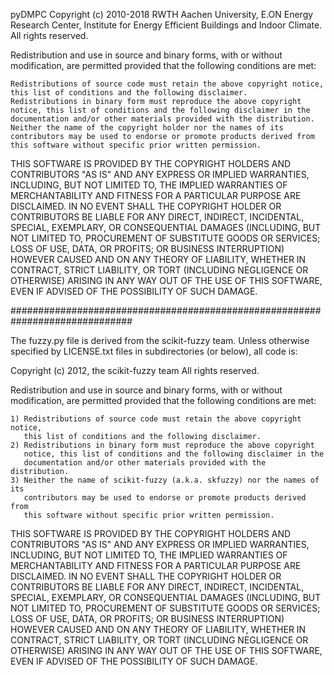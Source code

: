 pyDMPC Copyright (c) 2010-2018 RWTH Aachen University, E.ON Energy Research Center, Institute for Energy Efficient Buildings and Indoor Climate. All rights reserved.

Redistribution and use in source and binary forms, with or without modification, are permitted provided that the following conditions are met:

    Redistributions of source code must retain the above copyright notice, this list of conditions and the following disclaimer.
    Redistributions in binary form must reproduce the above copyright notice, this list of conditions and the following disclaimer in the documentation and/or other materials provided with the distribution.
    Neither the name of the copyright holder nor the names of its contributors may be used to endorse or promote products derived from this software without specific prior written permission.

THIS SOFTWARE IS PROVIDED BY THE COPYRIGHT HOLDERS AND CONTRIBUTORS "AS IS" AND ANY EXPRESS OR IMPLIED WARRANTIES, INCLUDING, BUT NOT LIMITED TO, THE IMPLIED WARRANTIES OF MERCHANTABILITY AND FITNESS FOR A PARTICULAR PURPOSE ARE DISCLAIMED. IN NO EVENT SHALL THE COPYRIGHT HOLDER OR CONTRIBUTORS BE LIABLE FOR ANY DIRECT, INDIRECT, INCIDENTAL, SPECIAL, EXEMPLARY, OR CONSEQUENTIAL DAMAGES (INCLUDING, BUT NOT LIMITED TO, PROCUREMENT OF SUBSTITUTE GOODS OR SERVICES; LOSS OF USE, DATA, OR PROFITS; OR BUSINESS INTERRUPTION) HOWEVER CAUSED AND ON ANY THEORY OF LIABILITY, WHETHER IN CONTRACT, STRICT LIABILITY, OR TORT (INCLUDING NEGLIGENCE OR OTHERWISE) ARISING IN ANY WAY OUT OF THE USE OF THIS SOFTWARE, EVEN IF ADVISED OF THE POSSIBILITY OF SUCH DAMAGE. 



##############################################################################

The fuzzy.py file is derived from the scikit-fuzzy team.
Unless otherwise specified by LICENSE.txt files in subdirectories (or below),
all code is:

Copyright (c) 2012, the scikit-fuzzy team
All rights reserved.

Redistribution and use in source and binary forms, with or without
modification, are permitted provided that the following conditions are met:

    1) Redistributions of source code must retain the above copyright notice,
       this list of conditions and the following disclaimer.
    2) Redistributions in binary form must reproduce the above copyright
       notice, this list of conditions and the following disclaimer in the
       documentation and/or other materials provided with the distribution.
    3) Neither the name of scikit-fuzzy (a.k.a. skfuzzy) nor the names of its
       contributors may be used to endorse or promote products derived from
       this software without specific prior written permission.

THIS SOFTWARE IS PROVIDED BY THE COPYRIGHT HOLDERS AND CONTRIBUTORS "AS IS"
AND ANY EXPRESS OR IMPLIED WARRANTIES, INCLUDING, BUT NOT LIMITED TO, THE
IMPLIED WARRANTIES OF MERCHANTABILITY AND FITNESS FOR A PARTICULAR PURPOSE ARE
DISCLAIMED. IN NO EVENT SHALL THE COPYRIGHT HOLDER OR CONTRIBUTORS BE LIABLE
FOR ANY DIRECT, INDIRECT, INCIDENTAL, SPECIAL, EXEMPLARY, OR CONSEQUENTIAL
DAMAGES (INCLUDING, BUT NOT LIMITED TO, PROCUREMENT OF SUBSTITUTE GOODS OR
SERVICES; LOSS OF USE, DATA, OR PROFITS; OR BUSINESS INTERRUPTION) HOWEVER
CAUSED AND ON ANY THEORY OF LIABILITY, WHETHER IN CONTRACT, STRICT LIABILITY,
OR TORT (INCLUDING NEGLIGENCE OR OTHERWISE) ARISING IN ANY WAY OUT OF THE USE
OF THIS SOFTWARE, EVEN IF ADVISED OF THE POSSIBILITY OF SUCH DAMAGE.
